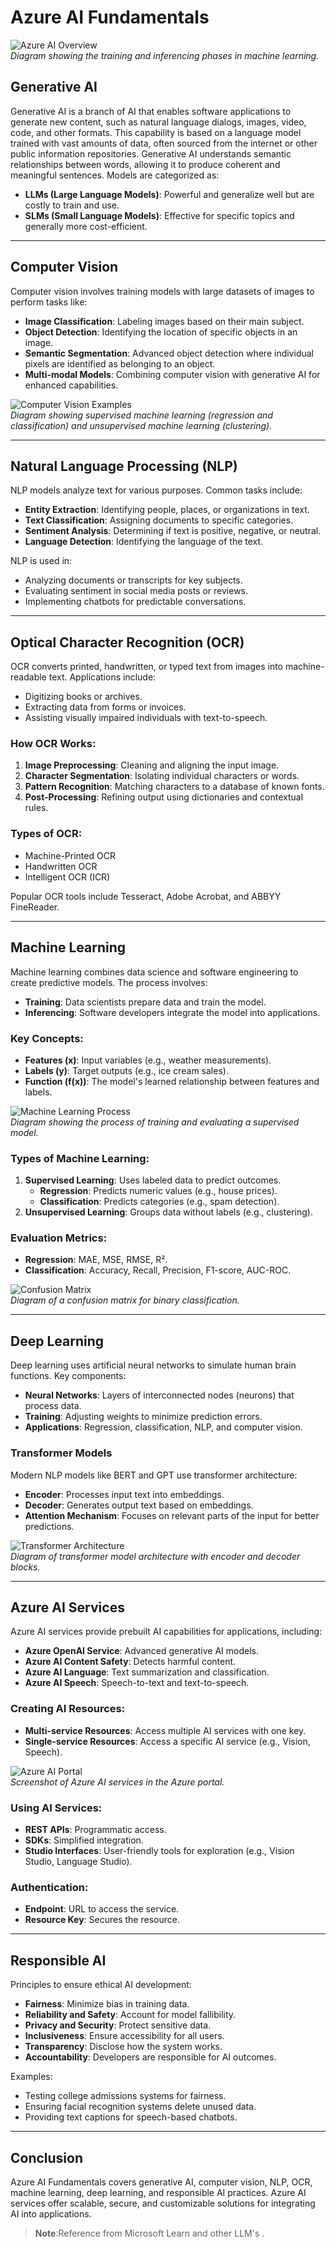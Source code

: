 # Azure AI Fundamentals

![Azure AI Overview](media/image1.png)  
*Diagram showing the training and inferencing phases in machine learning.*

## Generative AI
Generative AI is a branch of AI that enables software applications to generate new content, such as natural language dialogs, images, video, code, and other formats. This capability is based on a language model trained with vast amounts of data, often sourced from the internet or other public information repositories. Generative AI understands semantic relationships between words, allowing it to produce coherent and meaningful sentences. Models are categorized as:
- **LLMs (Large Language Models)**: Powerful and generalize well but are costly to train and use.
- **SLMs (Small Language Models)**: Effective for specific topics and generally more cost-efficient.

---

## Computer Vision
Computer vision involves training models with large datasets of images to perform tasks like:
- **Image Classification**: Labeling images based on their main subject.
- **Object Detection**: Identifying the location of specific objects in an image.
- **Semantic Segmentation**: Advanced object detection where individual pixels are identified as belonging to an object.
- **Multi-modal Models**: Combining computer vision with generative AI for enhanced capabilities.

![Computer Vision Examples](media/image2.png)  
*Diagram showing supervised machine learning (regression and classification) and unsupervised machine learning (clustering).*

---

## Natural Language Processing (NLP)
NLP models analyze text for various purposes. Common tasks include:
- **Entity Extraction**: Identifying people, places, or organizations in text.
- **Text Classification**: Assigning documents to specific categories.
- **Sentiment Analysis**: Determining if text is positive, negative, or neutral.
- **Language Detection**: Identifying the language of the text.

NLP is used in:
- Analyzing documents or transcripts for key subjects.
- Evaluating sentiment in social media posts or reviews.
- Implementing chatbots for predictable conversations.

---

## Optical Character Recognition (OCR)
OCR converts printed, handwritten, or typed text from images into machine-readable text. Applications include:
- Digitizing books or archives.
- Extracting data from forms or invoices.
- Assisting visually impaired individuals with text-to-speech.

### How OCR Works:
1. **Image Preprocessing**: Cleaning and aligning the input image.
2. **Character Segmentation**: Isolating individual characters or words.
3. **Pattern Recognition**: Matching characters to a database of known fonts.
4. **Post-Processing**: Refining output using dictionaries and contextual rules.

### Types of OCR:
- Machine-Printed OCR
- Handwritten OCR
- Intelligent OCR (ICR)

Popular OCR tools include Tesseract, Adobe Acrobat, and ABBYY FineReader.

---

## Machine Learning
Machine learning combines data science and software engineering to create predictive models. The process involves:
- **Training**: Data scientists prepare data and train the model.
- **Inferencing**: Software developers integrate the model into applications.

### Key Concepts:
- **Features (x)**: Input variables (e.g., weather measurements).
- **Labels (y)**: Target outputs (e.g., ice cream sales).
- **Function (f(x))**: The model's learned relationship between features and labels.

![Machine Learning Process](media/image3.png)  
*Diagram showing the process of training and evaluating a supervised model.*

### Types of Machine Learning:
1. **Supervised Learning**: Uses labeled data to predict outcomes.
   - **Regression**: Predicts numeric values (e.g., house prices).
   - **Classification**: Predicts categories (e.g., spam detection).
2. **Unsupervised Learning**: Groups data without labels (e.g., clustering).

### Evaluation Metrics:
- **Regression**: MAE, MSE, RMSE, R².
- **Classification**: Accuracy, Recall, Precision, F1-score, AUC-ROC.

![Confusion Matrix](media/image5.png)  
*Diagram of a confusion matrix for binary classification.*

---

## Deep Learning
Deep learning uses artificial neural networks to simulate human brain functions. Key components:
- **Neural Networks**: Layers of interconnected nodes (neurons) that process data.
- **Training**: Adjusting weights to minimize prediction errors.
- **Applications**: Regression, classification, NLP, and computer vision.

### Transformer Models
Modern NLP models like BERT and GPT use transformer architecture:
- **Encoder**: Processes input text into embeddings.
- **Decoder**: Generates output text based on embeddings.
- **Attention Mechanism**: Focuses on relevant parts of the input for better predictions.

![Transformer Architecture](media/image7.png)  
*Diagram of transformer model architecture with encoder and decoder blocks.*

---

## Azure AI Services
Azure AI services provide prebuilt AI capabilities for applications, including:
- **Azure OpenAI Service**: Advanced generative AI models.
- **Azure AI Content Safety**: Detects harmful content.
- **Azure AI Language**: Text summarization and classification.
- **Azure AI Speech**: Speech-to-text and text-to-speech.

### Creating AI Resources:
- **Multi-service Resources**: Access multiple AI services with one key.
- **Single-service Resources**: Access a specific AI service (e.g., Vision, Speech).

![Azure AI Portal](media/image9.png)  
*Screenshot of Azure AI services in the Azure portal.*

### Using AI Services:
- **REST APIs**: Programmatic access.
- **SDKs**: Simplified integration.
- **Studio Interfaces**: User-friendly tools for exploration (e.g., Vision Studio, Language Studio).

### Authentication:
- **Endpoint**: URL to access the service.
- **Resource Key**: Secures the resource.

---

## Responsible AI
Principles to ensure ethical AI development:
- **Fairness**: Minimize bias in training data.
- **Reliability and Safety**: Account for model fallibility.
- **Privacy and Security**: Protect sensitive data.
- **Inclusiveness**: Ensure accessibility for all users.
- **Transparency**: Disclose how the system works.
- **Accountability**: Developers are responsible for AI outcomes.

Examples:
- Testing college admissions systems for fairness.
- Ensuring facial recognition systems delete unused data.
- Providing text captions for speech-based chatbots.

---

## Conclusion
Azure AI Fundamentals covers generative AI, computer vision, NLP, OCR, machine learning, deep learning, and responsible AI practices. Azure AI services offer scalable, secure, and customizable solutions for integrating AI into applications.


> **Note**:Reference from Microsoft Learn and other LLM's .

